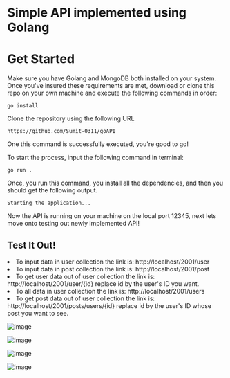 <h1>Simple API implemented using Golang</h1>

# Get Started

Make sure you have Golang and MongoDB both installed on your system.
Once you've insured these requirements are met, download or clone this repo on your own machine
and execute the following commands in order:

```
go install
```

<p>Clone the repository using the following URL</p>

```
https://github.com/Sumit-0311/goAPI
```

One this command is successfully executed, you're good to go!

To start the process, input the following command in terminal:

```
go run .
```

Once, you run this command, you install all the dependencies, and then you should get the following output.

```
Starting the application...
```

Now the API is running on your machine on the local port 12345, next lets move onto testing out newly
implemented API!

<h2>Test It Out!</h2>

<li>To input data in user collection the link is: http://localhost/2001/user</li>
<li>To input data in post collection the link is: http://localhost/2001/post</li>
<li>To get user data out of user collection the link is: http://localhost/2001/user/{id} replace id by the user's ID you want.</li>
<li>To all data in user collection the link is: http://localhost/2001/users</li>
<li>To get post data out of user collection the link is: http://localhost/2001/posts/users/{id} replace id by the user's ID whose post you want to see.</li>

![image](https://user-images.githubusercontent.com/65401672/136668196-466a3a66-86b0-4070-b8f9-f78f6457a522.png)

![image](https://user-images.githubusercontent.com/65401672/136668211-b45d3385-76a5-45df-9ab9-42667223ce27.png)

![image](https://user-images.githubusercontent.com/65401672/136668254-a2712c63-f15d-4abd-a856-be6d19d6002e.png)

![image](https://user-images.githubusercontent.com/65401672/136668280-285d91c7-01ee-462d-a5ea-cdb8c1a82235.png)





